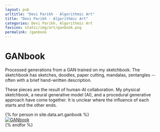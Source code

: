 ```yaml
---
layout: pub
urltitle: "Devi Parikh - Algorithmic Art"
title: "Devi Parikh - Algorithmic Art"
categories: Devi Parikh, Algorithmic Art
favicon: static/img/art/ganbook.png
permalink: /ganbook
---
```


# GANbook

Processed generations from a GAN trained on my sketchbook. The sketchbook has sketches, doodles, paper cutting, mandalas, zentangles -- often with a brief hand-written description.

These pieces are the result of human-AI collaboration. My physical sketchbook, a neural generative model (AI), and a procedural generative approach have come together. It is unclear where the influence of each starts and the other ends.

<div class = 'art'>
  {% for person in site.data.art.ganbook %}
  <div class = 'artpiece'>
    <a href = '{{ person.link }}'><img src = '{{person.link}}' alt = 'GANbook'></a>
  </div>
  {% endfor %}
</div>
